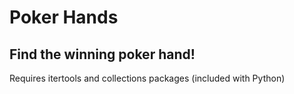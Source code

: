 Poker Hands
===========

Find the winning poker hand!
----------------------------

Requires itertools and collections packages (included with Python)
